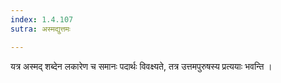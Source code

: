 ```yaml
---
index: 1.4.107
sutra: अस्मद्युत्तमः

---
```

यत्र अस्मद् शब्देन लकारेण च समानः पदार्थः विवक्ष्यते, तत्र उत्तमपुरुषस्य प्रत्ययाः भवन्ति ।